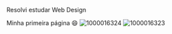 Resolvi estudar Web Design

Minha primeira página 
😄
![1000016324](https://github.com/user-attachments/assets/e8d06421-dbff-4656-8b9b-68e4c6b84464)
![1000016323](https://github.com/user-attachments/assets/262bd393-56a3-4031-a839-6c2727857fa3)

